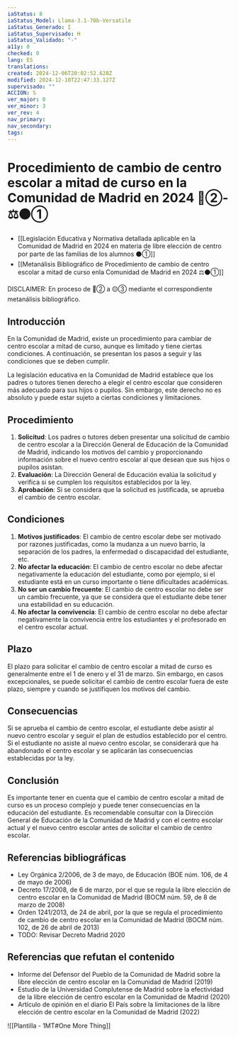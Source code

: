 ```yaml
---
iaStatus: 8
iaStatus_Model: Llama-3.1-70b-Versatile
iaStatus_Generado: I
iaStatus_Supervisado: H
iaStatus_Validado: "-"
a11y: 0
checked: 0
lang: ES
translations: 
created: 2024-12-06T20:02:52.628Z
modified: 2024-12-10T22:47:33.127Z
supervisado: ""
ACCION: S
ver_major: 0
ver_minor: 3
ver_rev: 4
nav_primary: 
nav_secondary: 
tags:
---
```

# Procedimiento de cambio de centro escolar a mitad de curso en la Comunidad de Madrid en 2024 🔴②-⚖️⚫①

* [[Legislación Educativa y Normativa detallada aplicable en la Comunidad de Madrid en 2024 en materia de libre elección de centro por parte de las familias de los alumnos  ⚫①]]
* [[Metanálisis Bibliográfico de Procedimiento de cambio de centro escolar a mitad de curso enla Comunidad de Madrid en 2024 ⚖️⚫①]]

DISCLAIMER: En proceso de  🔴② a  🟡③ mediante el correspondiente metanálisis bibliográfico.
## Introducción

En la Comunidad de Madrid, existe un procedimiento para cambiar de centro escolar a mitad de curso, aunque es limitado y tiene ciertas condiciones. A continuación, se presentan los pasos a seguir y las condiciones que se deben cumplir.

La legislación educativa en la Comunidad de Madrid establece que los padres o tutores tienen derecho a elegir el centro escolar que consideren más adecuado para sus hijos o pupilos. Sin embargo, este derecho no es absoluto y puede estar sujeto a ciertas condiciones y limitaciones.

## Procedimiento

1. **Solicitud**: Los padres o tutores deben presentar una solicitud de cambio de centro escolar a la Dirección General de Educación de la Comunidad de Madrid, indicando los motivos del cambio y proporcionando información sobre el nuevo centro escolar al que desean que sus hijos o pupilos asistan.
2. **Evaluación**: La Dirección General de Educación evalúa la solicitud y verifica si se cumplen los requisitos establecidos por la ley.
3. **Aprobación**: Si se considera que la solicitud es justificada, se aprueba el cambio de centro escolar.

## Condiciones

1. **Motivos justificados**: El cambio de centro escolar debe ser motivado por razones justificadas, como la mudanza a un nuevo barrio, la separación de los padres, la enfermedad o discapacidad del estudiante, etc.
2. **No afectar la educación**: El cambio de centro escolar no debe afectar negativamente la educación del estudiante, como por ejemplo, si el estudiante está en un curso importante o tiene dificultades académicas.
3. **No ser un cambio frecuente**: El cambio de centro escolar no debe ser un cambio frecuente, ya que se considera que el estudiante debe tener una estabilidad en su educación.
4. **No afectar la convivencia**: El cambio de centro escolar no debe afectar negativamente la convivencia entre los estudiantes y el profesorado en el centro escolar actual.

## Plazo

El plazo para solicitar el cambio de centro escolar a mitad de curso es generalmente entre el 1 de enero y el 31 de marzo. Sin embargo, en casos excepcionales, se puede solicitar el cambio de centro escolar fuera de este plazo, siempre y cuando se justifiquen los motivos del cambio.

## Consecuencias

Si se aprueba el cambio de centro escolar, el estudiante debe asistir al nuevo centro escolar y seguir el plan de estudios establecido por el centro. Si el estudiante no asiste al nuevo centro escolar, se considerará que ha abandonado el centro escolar y se aplicarán las consecuencias establecidas por la ley.

## Conclusión

Es importante tener en cuenta que el cambio de centro escolar a mitad de curso es un proceso complejo y puede tener consecuencias en la educación del estudiante. Es recomendable consultar con la Dirección General de Educación de la Comunidad de Madrid y con el centro escolar actual y el nuevo centro escolar antes de solicitar el cambio de centro escolar.

## Referencias bibliográficas

* Ley Orgánica 2/2006, de 3 de mayo, de Educación (BOE núm. 106, de 4 de mayo de 2006)
* Decreto 17/2008, de 6 de marzo, por el que se regula la libre elección de centro escolar en la Comunidad de Madrid (BOCM núm. 59, de 8 de marzo de 2008)
* Orden 1241/2013, de 24 de abril, por la que se regula el procedimiento de cambio de centro escolar en la Comunidad de Madrid (BOCM núm. 102, de 26 de abril de 2013)
* TODO: Revisar Decreto Madrid 2020

## Referencias que refutan el contenido

* Informe del Defensor del Pueblo de la Comunidad de Madrid sobre la libre elección de centro escolar en la Comunidad de Madrid (2019)
* Estudio de la Universidad Complutense de Madrid sobre la efectividad de la libre elección de centro escolar en la Comunidad de Madrid (2020)
* Artículo de opinión en el diario El País sobre la limitaciones de la libre elección de centro escolar en la Comunidad de Madrid (2022)

![[Plantilla - 1MT#One More Thing]]